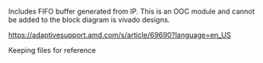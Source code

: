 Includes FIFO buffer generated from IP. This is an OOC module and cannot be added to the block diagram is vivado designs. 

https://adaptivesupport.amd.com/s/article/69690?language=en_US

Keeping files for reference
